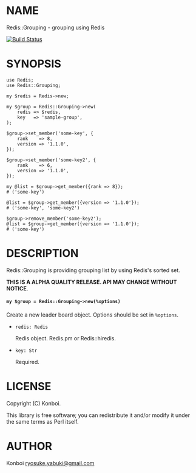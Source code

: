 # NAME

Redis::Grouping - grouping using Redis

[![Build Status](https://travis-ci.org/Konboi/p5-Redis-Grouping.svg?branch=master)](https://travis-ci.org/Konboi/p5-Redis-Grouping)

# SYNOPSIS
    use Redis;
    use Redis::Grouping;

    my $redis = Redis->new;

    my $group = Redis::Grouping->new(
        redis => $redis,
        key   => 'sample-group',
    );

    $group->set_member('some-key', {
        rank    => 8,
        version => '1.1.0',
    });

    $group->set_member('some-key2', {
        rank    => 6,
        version => '1.1.0',
    });

    my @list = $group->get_member({rank => 8});
    # ('some-key')

    @list = $group->get_member({version => '1.1.0'});
    # ('some-key', 'some-key2')

    $group->remove_member('some-key2');
    @list = $group->get_member({version => '1.1.0'});
    # ('some-key')

# DESCRIPTION

Redis::Grouping is providing grouping list by using Redis's sorted set.

__THIS IS A ALPHA QUALITY RELEASE. API MAY CHANGE WITHOUT NOTICE__.

#### `my $group = Redis::Grouping->new(%options)`

Create a new leader board object. Options should be set in `%options`.

- `redis: Redis`

    Redis object. Redis.pm or Redis::hiredis.

- `key: Str`

    Required.

# LICENSE

Copyright (C) Konboi.

This library is free software; you can redistribute it and/or modify
it under the same terms as Perl itself.

# AUTHOR

Konboi <ryosuke.yabuki@gmail.com>
